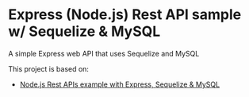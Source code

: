 # Express (Node.js) Rest API sample w/ Sequelize & MySQL

A simple Express web API that uses Sequelize and MySQL

This project is based on:

- [Node.js Rest APIs example with Express, Sequelize & MySQL](https://bezkoder.com/node-js-express-sequelize-mysql/)
